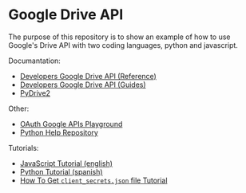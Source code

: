 # Google Drive API

The purpose of this repository is to show an example of how to use Google's Drive API
with two coding languages, python and javascript.

Documantation:

+ [Developers Google Drive API (Reference)](https://developers.google.com/drive/api/v3/reference/files/create)
+ [Developers Google Drive API (Guides)](https://developers.google.com/drive/api/v3/about-files?hl=en)
+ [PyDrive2](https://iterative.github.io/PyDrive2/docs/build/html/quickstart.html)

Other:
+ [OAuth Google APIs Playground](https://developers.google.com/oauthplayground)
+ [Python Help Repository](https://github.com/aluna1997/Python_and_PyDrive2)

Tutorials:
+ [JavaScript Tutorial (english)](https://www.youtube.com/watch?v=1y0-IfRW114&t=32s)
+ [Python Tutorial (spanish)](https://www.youtube.com/watch?v=ZI4XjwbpEwU&t=1047s)
+ [How To Get `client_secrets.json` file Tutorial](https://www.youtube.com/watch?v=pHhIICVcI6s)